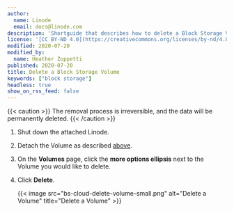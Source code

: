 ```yaml
---
author:
  name: Linode
  email: docs@linode.com
description: 'Shortguide that describes how to delete a Block Storage Volume when you no longer need any of the data it stores.'
license: '[CC BY-ND 4.0](https://creativecommons.org/licenses/by-nd/4.0)'
modified: 2020-07-20
modified_by:
  name: Heather Zoppetti
published: 2020-07-20
title: Delete a Block Storage Volume
keywords: ["block storage"]
headless: true
show_on_rss_feed: false
---
```


{{< caution >}}
The removal process is irreversible, and the data will be permanently deleted.
{{< /caution >}}

1.  Shut down the attached Linode.

1.  Detach the Volume as described [above](#how-to-detach-a-block-storage-volume-from-a-linode).

1.  On the **Volumes** page, click the **more options ellipsis** next to the Volume you would like to delete.

1.  Click **Delete**.

    {{< image src="bs-cloud-delete-volume-small.png" alt="Delete a Volume" title="Delete a Volume" >}}
